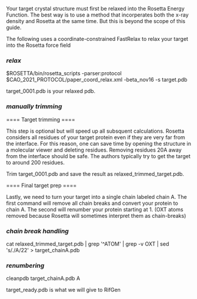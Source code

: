 Your target crystal structure must first be relaxed into the Rosetta Energy Function. The best way is to use a method that incorperates both the x-ray density and Rosetta at the same time. But this is beyond the scope of this guide.

The following uses a coordinate-constrained FastRelax to relax your target into the Rosetta force field

### ***relax***
$ROSETTA/bin/rosetta_scripts -parser:protocol $CAO_2021_PROTOCOL/paper_coord_relax.xml -beta_nov16 -s target.pdb 

target_0001.pdb is your relaxed pdb.


### ***manually trimming***
==== Target trimming ====

This step is optional but will speed up all subsquent calculations. Rosetta considers all residues of your target protein even if they are very far from the interface. For this reason, one can save time by opening the structure in a molecular viewer and deleting residues. Removing residues 20A away from the interface should be safe. The authors typically try to get the target to around 200 residues.

Trim target_0001.pdb and save the result as relaxed_trimmed_target.pdb.

==== Final target prep ====

Lastly, we need to turn your target into a single chain labeled chain A. The first command will remove all chain breaks and convert your protein to chain A. The second will renumber your protein starting at 1. (OXT atoms removed because Rosetta will sometimes interpret them as chain-breaks)

### ***chain break handling***
cat relaxed_trimmed_target.pdb | grep '^ATOM' | grep -v OXT | sed 's/./A/22' > target_chainA.pdb

### ***renumbering***
cleanpdb target_chainA.pdb A

target_ready.pdb is what we will give to RifGen
